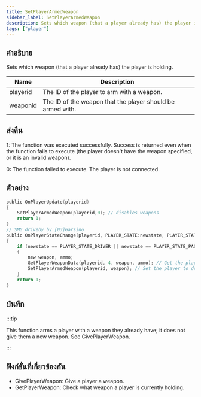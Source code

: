```yaml
---
title: SetPlayerArmedWeapon
sidebar_label: SetPlayerArmedWeapon
description: Sets which weapon (that a player already has) the player is holding.
tags: ["player"]
---
```


## คำอธิบาย

Sets which weapon (that a player already has) the player is holding.

| Name     | Description                                                |
| -------- | ---------------------------------------------------------- |
| playerid | The ID of the player to arm with a weapon.                 |
| weaponid | The ID of the weapon that the player should be armed with. |

## ส่งคืน

1: The function was executed successfully. Success is returned even when the function fails to execute (the player doesn't have the weapon specified, or it is an invalid weapon).

0: The function failed to execute. The player is not connected.

## ตัวอย่าง

```c
public OnPlayerUpdate(playerid)
{
    SetPlayerArmedWeapon(playerid,0); // disables weapons
    return 1;
}
// SMG driveby by [03]Garsino
public OnPlayerStateChange(playerid, PLAYER_STATE:newstate, PLAYER_STATE:oldstate)
{
    if (newstate == PLAYER_STATE_DRIVER || newstate == PLAYER_STATE_PASSENGER)
    {
        new weapon, ammo;
        GetPlayerWeaponData(playerid, 4, weapon, ammo); // Get the players SMG weapon in slot 4
        SetPlayerArmedWeapon(playerid, weapon); // Set the player to driveby with SMG
    }
    return 1;
}
```

## บันทึก

:::tip

This function arms a player with a weapon they already have; it does not give them a new weapon. See GivePlayerWeapon.

:::

## ฟังก์ชั่นที่เกี่ยวข้องกัน

- GivePlayerWeapon: Give a player a weapon.
- GetPlayerWeapon: Check what weapon a player is currently holding.
